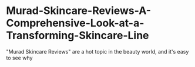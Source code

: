 # Murad-Skincare-Reviews-A-Comprehensive-Look-at-a-Transforming-Skincare-Line
"Murad Skincare Reviews" are a hot topic in the beauty world, and it's easy to see why
